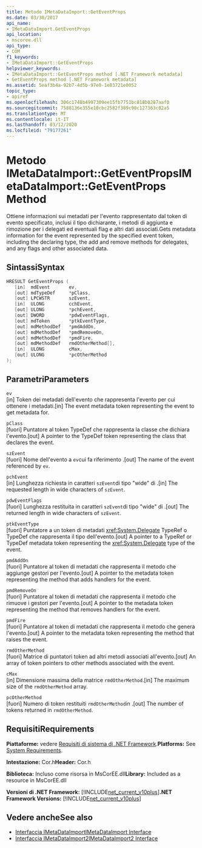 ```yaml
---
title: Metodo IMetaDataImport::GetEventProps
ms.date: 03/30/2017
api_name:
- IMetaDataImport.GetEventProps
api_location:
- mscoree.dll
api_type:
- COM
f1_keywords:
- IMetaDataImport::GetEventProps
helpviewer_keywords:
- IMetaDataImport::GetEventProps method [.NET Framework metadata]
- GetEventProps method [.NET Framework metadata]
ms.assetid: 5eaf3b4a-92b7-4d5b-97e0-1e83721e0052
topic_type:
- apiref
ms.openlocfilehash: 306c1748b4997309ee15fb7751bc818b0287aaf0
ms.sourcegitcommit: 7588136e355e10cbc2582f389c90c127363c02a5
ms.translationtype: MT
ms.contentlocale: it-IT
ms.lasthandoff: 03/12/2020
ms.locfileid: "79177261"
---
```

# <a name="imetadataimportgeteventprops-method"></a><span data-ttu-id="41e17-102">Metodo IMetaDataImport::GetEventProps</span><span class="sxs-lookup"><span data-stu-id="41e17-102">IMetaDataImport::GetEventProps Method</span></span>
<span data-ttu-id="41e17-103">Ottiene informazioni sui metadati per l'evento rappresentato dal token di evento specificato, inclusi il tipo dichiarante, i metodi di aggiunta e rimozione per i delegati ed eventuali flag e altri dati associati.</span><span class="sxs-lookup"><span data-stu-id="41e17-103">Gets metadata information for the event represented by the specified event token, including the declaring type, the add and remove methods for delegates, and any flags and other associated data.</span></span>  
  
## <a name="syntax"></a><span data-ttu-id="41e17-104">Sintassi</span><span class="sxs-lookup"><span data-stu-id="41e17-104">Syntax</span></span>  
  
```cpp  
HRESULT GetEventProps (  
   [in]  mdEvent       ev,  
   [out] mdTypeDef     *pClass,
   [out] LPCWSTR       szEvent,
   [in]  ULONG         cchEvent,
   [out] ULONG         *pchEvent,
   [out] DWORD         *pdwEventFlags,  
   [out] mdToken       *ptkEventType,  
   [out] mdMethodDef   *pmdAddOn,
   [out] mdMethodDef   *pmdRemoveOn,
   [out] mdMethodDef   *pmdFire,
   [out] mdMethodDef   rmdOtherMethod[],
   [in]  ULONG         cMax,  
   [out] ULONG         *pcOtherMethod  
);  
```  
  
## <a name="parameters"></a><span data-ttu-id="41e17-105">Parametri</span><span class="sxs-lookup"><span data-stu-id="41e17-105">Parameters</span></span>  
 `ev`  
 <span data-ttu-id="41e17-106">[in] Token dei metadati dell'evento che rappresenta l'evento per cui ottenere i metadati.</span><span class="sxs-lookup"><span data-stu-id="41e17-106">[in] The event metadata token representing the event to get metadata for.</span></span>  
  
 `pClass`  
 <span data-ttu-id="41e17-107">[fuori] Puntatore al token TypeDef che rappresenta la classe che dichiara l'evento.</span><span class="sxs-lookup"><span data-stu-id="41e17-107">[out] A pointer to the TypeDef token representing the class that declares the event.</span></span>  
  
 `szEvent`  
 <span data-ttu-id="41e17-108">[fuori] Nome dell'evento a `ev`cui fa riferimento .</span><span class="sxs-lookup"><span data-stu-id="41e17-108">[out] The name of the event referenced by `ev`.</span></span>  
  
 `pchEvent`  
 <span data-ttu-id="41e17-109">[in] Lunghezza richiesta in caratteri `szEvent`di tipo "wide" di .</span><span class="sxs-lookup"><span data-stu-id="41e17-109">[in] The requested length in wide characters of `szEvent`.</span></span>  
  
 `pdwEventFlags`  
 <span data-ttu-id="41e17-110">[fuori] Lunghezza restituita in caratteri `szEvent`di tipo "wide" di .</span><span class="sxs-lookup"><span data-stu-id="41e17-110">[out] The returned length in wide characters of `szEvent`.</span></span>  
  
 `ptkEventType`  
 <span data-ttu-id="41e17-111">[fuori] Puntatore a un token di metadati <xref:System.Delegate> TypeRef o TypeDef che rappresenta il tipo dell'evento.</span><span class="sxs-lookup"><span data-stu-id="41e17-111">[out] A pointer to a TypeRef or TypeDef metadata token representing the <xref:System.Delegate> type of the event.</span></span>  
  
 `pmdAddOn`  
 <span data-ttu-id="41e17-112">[fuori] Puntatore al token di metadati che rappresenta il metodo che aggiunge gestori per l'evento.</span><span class="sxs-lookup"><span data-stu-id="41e17-112">[out] A pointer to the metadata token representing the method that adds handlers for the event.</span></span>  
  
 `pmdRemoveOn`  
 <span data-ttu-id="41e17-113">[fuori] Puntatore al token di metadati che rappresenta il metodo che rimuove i gestori per l'evento.</span><span class="sxs-lookup"><span data-stu-id="41e17-113">[out] A pointer to the metadata token representing the method that removes handlers for the event.</span></span>  
  
 `pmdFire`  
 <span data-ttu-id="41e17-114">[fuori] Puntatore al token di metadati che rappresenta il metodo che genera l'evento.</span><span class="sxs-lookup"><span data-stu-id="41e17-114">[out] A pointer to the metadata token representing the method that raises the event.</span></span>  
  
 `rmdOtherMethod`  
 <span data-ttu-id="41e17-115">[fuori] Matrice di puntatori token ad altri metodi associati all'evento.</span><span class="sxs-lookup"><span data-stu-id="41e17-115">[out] An array of token pointers to other methods associated with the event.</span></span>  
  
 `cMax`  
 <span data-ttu-id="41e17-116">[in] Dimensione massima della matrice `rmdOtherMethod`.</span><span class="sxs-lookup"><span data-stu-id="41e17-116">[in] The maximum size of the `rmdOtherMethod` array.</span></span>  
  
 `pcOtherMethod`  
 <span data-ttu-id="41e17-117">[fuori] Numero di token restituiti `rmdOtherMethod`in .</span><span class="sxs-lookup"><span data-stu-id="41e17-117">[out] The number of tokens returned in `rmdOtherMethod`.</span></span>  
  
## <a name="requirements"></a><span data-ttu-id="41e17-118">Requisiti</span><span class="sxs-lookup"><span data-stu-id="41e17-118">Requirements</span></span>  
 <span data-ttu-id="41e17-119">**Piattaforme:** vedere [Requisiti di sistema di .NET Framework](../../../../docs/framework/get-started/system-requirements.md).</span><span class="sxs-lookup"><span data-stu-id="41e17-119">**Platforms:** See [System Requirements](../../../../docs/framework/get-started/system-requirements.md).</span></span>  
  
 <span data-ttu-id="41e17-120">**Intestazione:** Cor.h</span><span class="sxs-lookup"><span data-stu-id="41e17-120">**Header:** Cor.h</span></span>  
  
 <span data-ttu-id="41e17-121">**Biblioteca:** Incluso come risorsa in MsCorEE.dll</span><span class="sxs-lookup"><span data-stu-id="41e17-121">**Library:** Included as a resource in MsCorEE.dll</span></span>  
  
 <span data-ttu-id="41e17-122">**Versioni di .NET Framework:** [!INCLUDE[net_current_v10plus](../../../../includes/net-current-v10plus-md.md)]</span><span class="sxs-lookup"><span data-stu-id="41e17-122">**.NET Framework Versions:** [!INCLUDE[net_current_v10plus](../../../../includes/net-current-v10plus-md.md)]</span></span>  
  
## <a name="see-also"></a><span data-ttu-id="41e17-123">Vedere anche</span><span class="sxs-lookup"><span data-stu-id="41e17-123">See also</span></span>

- [<span data-ttu-id="41e17-124">Interfaccia IMetaDataImport</span><span class="sxs-lookup"><span data-stu-id="41e17-124">IMetaDataImport Interface</span></span>](../../../../docs/framework/unmanaged-api/metadata/imetadataimport-interface.md)
- [<span data-ttu-id="41e17-125">Interfaccia IMetaDataImport2</span><span class="sxs-lookup"><span data-stu-id="41e17-125">IMetaDataImport2 Interface</span></span>](../../../../docs/framework/unmanaged-api/metadata/imetadataimport2-interface.md)
